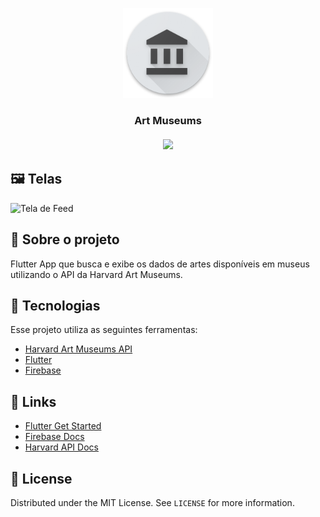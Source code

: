 <p align="center">
  <img src="icons/res/mipmap-xxhdpi/art_museums_launcher.png"/>
</p>

 


<h3 align="center">Art Museums <br/> <br/>
 <img src="https://img.shields.io/github/license/lucaspassini/app_art_museums?style=flat&logo">
</h3>


## 🖼 Telas

<img src="https://user-images.githubusercontent.com/47937044/98612003-f2af0e00-22d1-11eb-9dea-061fac46dcd1.png" alt="Tela de Feed" width="250"/>


## :pushpin: Sobre o projeto
Flutter App que busca e exibe os dados de artes disponíveis em museus utilizando o API da Harvard Art Museums.


## 🚀 Tecnologias

Esse projeto utiliza as seguintes ferramentas:

- [Harvard Art Museums API](https://www.harvardartmuseums.org/collections/api)
- [Flutter](https://flutter.dev/)
- [Firebase](https://firebase.google.com/)



## 🔗 Links 

- [Flutter Get Started](https://flutter.dev/docs/get-started/codelab)
- [Firebase Docs](https://firebase.google.com/docs/)
- [Harvard API Docs](https://github.com/harvardartmuseums/api-docs)



## 📝 License

Distributed under the MIT License. See `LICENSE` for more information.
